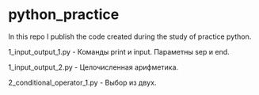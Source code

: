 # python_practice
In this repo I publish the code created during the study of practice python.

1_input_output_1.py - Команды print и input. Параметны sep и end.

1_input_output_2.py - Целочисленная арифметика.

2_conditional_operator_1.py - Выбор из двух.
